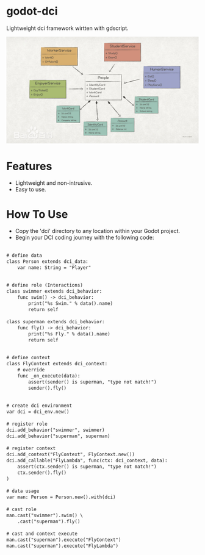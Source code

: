 # godot-dci
Lightweight dci framework wirtten with gdscript.

![](dci.png)

# Features

- Lightweight and non-intrusive.
- Easy to use.

# How To Use

- Copy the 'dci' directory to any location within your Godot project.
- Begin your DCI coding journey with the following code:

```

# define data
class Person extends dci_data:
	var name: String = "Player"
```

```

# define role (Interactions)
class swimmer extends dci_behavior:
	func swim() -> dci_behavior:
		print("%s Swim." % data().name)
		return self
	
class superman extends dci_behavior:
	func fly() -> dci_behavior:
		print("%s Fly." % data().name)
		return self
```

```

# define context
class FlyContext extends dci_context:
	# override
	func _on_execute(data):
		assert(sender() is superman, "type not match!")
		sender().fly()
```

```

# create dci environment
var dci = dci_env.new()

# register role
dci.add_behavior("swimmer", swimmer)
dci.add_behavior("superman", superman)

# register context
dci.add_context("FlyContext", FlyContext.new())
dci.add_callable("FlyLambda", func(ctx: dci_context, data):
	assert(ctx.sender() is superman, "type not match!")
	ctx.sender().fly()
)

# data usage
var man: Person = Person.new().with(dci)

# cast role
man.cast("swimmer").swim() \
	.cast("superman").fly()

# cast and context execute
man.cast("superman").execute("FlyContext")
man.cast("superman").execute("FlyLambda")

```

